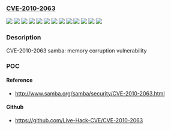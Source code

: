 ### [CVE-2010-2063](https://cve.mitre.org/cgi-bin/cvename.cgi?name=CVE-2010-2063)
![](https://img.shields.io/static/v1?label=Product&message=Red%20Hat%20Enterprise%20Linux%203&color=blue)
![](https://img.shields.io/static/v1?label=Product&message=Red%20Hat%20Enterprise%20Linux%204&color=blue)
![](https://img.shields.io/static/v1?label=Product&message=Red%20Hat%20Enterprise%20Linux%204.7%20Z%20Stream&color=blue)
![](https://img.shields.io/static/v1?label=Product&message=Red%20Hat%20Enterprise%20Linux%205&color=blue)
![](https://img.shields.io/static/v1?label=Product&message=Red%20Hat%20Enterprise%20Linux%205.3.Z%20-%20Server%20Only&color=blue)
![](https://img.shields.io/static/v1?label=Product&message=Red%20Hat%20Enterprise%20Linux%205.4.Z%20-%20Server%20Only&color=blue)
![](https://img.shields.io/static/v1?label=Version&message=!%200%3A3.0.28-0.10.el4_7%20&color=brighgreen)
![](https://img.shields.io/static/v1?label=Version&message=!%200%3A3.0.33-0.19.el4_8.1%20&color=brighgreen)
![](https://img.shields.io/static/v1?label=Version&message=!%200%3A3.0.33-3.15.el5_4.2%20&color=brighgreen)
![](https://img.shields.io/static/v1?label=Version&message=!%200%3A3.0.33-3.29.el5_5%20&color=brighgreen)
![](https://img.shields.io/static/v1?label=Version&message=!%200%3A3.0.33-3.7.el5_3.2%20&color=brighgreen)
![](https://img.shields.io/static/v1?label=Version&message=!%200%3A3.0.9-1.3E.17%20&color=brighgreen)
![](https://img.shields.io/static/v1?label=Vulnerability&message=Improper%20Restriction%20of%20Operations%20within%20the%20Bounds%20of%20a%20Memory%20Buffer&color=brighgreen)

### Description

CVE-2010-2063 samba: memory corruption vulnerability

### POC

#### Reference
- http://www.samba.org/samba/security/CVE-2010-2063.html

#### Github
- https://github.com/Live-Hack-CVE/CVE-2010-2063

